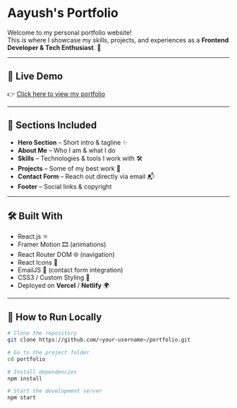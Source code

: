 # Aayush's Portfolio

Welcome to my personal portfolio website!  
This is where I showcase my skills, projects, and experiences as a **Frontend Developer & Tech Enthusiast**. 🚀

---

## 🔗 Live Demo
👉 [Click here to view my portfolio](https://your-live-link.vercel.app)

---

## 📌 Sections Included
- **Hero Section** – Short intro & tagline ✨  
- **About Me** – Who I am & what I do  
- **Skills** – Technologies & tools I work with 🛠  
- **Projects** – Some of my best work 🚀  
- **Contact Form** – Reach out directly via email 📬  
- **Footer** – Social links & copyright  

---

## 🛠 Built With
- React.js ⚛  
- Framer Motion 🎞 (animations)  
- React Router DOM 🌐 (navigation)  
- React Icons 🎨  
- EmailJS 📩 (contact form integration)  
- CSS3 / Custom Styling 🎨  
- Deployed on **Vercel** / **Netlify** 🌍  

---

## 🚀 How to Run Locally

```bash
# Clone the repository
git clone https://github.com/<your-username>/portfolio.git

# Go to the project folder
cd portfolio

# Install dependencies
npm install

# Start the development server
npm start
